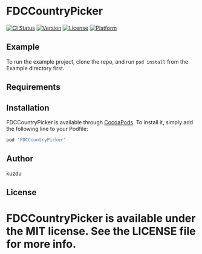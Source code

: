 # FDCCountryPicker

[![CI Status](https://img.shields.io/travis/kuzdu/FDCCountryPicker.svg?style=flat)](https://travis-ci.org/kuzdu/FDCCountryPicker)
[![Version](https://img.shields.io/cocoapods/v/FDCCountryPicker.svg?style=flat)](https://cocoapods.org/pods/FDCCountryPicker)
[![License](https://img.shields.io/cocoapods/l/FDCCountryPicker.svg?style=flat)](https://cocoapods.org/pods/FDCCountryPicker)
[![Platform](https://img.shields.io/cocoapods/p/FDCCountryPicker.svg?style=flat)](https://cocoapods.org/pods/FDCCountryPicker)

## Example

To run the example project, clone the repo, and run `pod install` from the Example directory first.

## Requirements

## Installation

FDCCountryPicker is available through [CocoaPods](https://cocoapods.org). To install
it, simply add the following line to your Podfile:

```ruby
pod 'FDCCountryPicker'
```

## Author

kuzdu

## License

FDCCountryPicker is available under the MIT license. See the LICENSE file for more info.
=======
